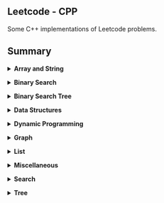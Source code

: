 ## Leetcode - CPP
Some C++ implementations of Leetcode problems.

## Summary

<b><details><summary>Array and String</summary></b>

* [498. Diagonal Traverse](https://leetcode.com/problems/diagonal-traverse/)
    * [Solution](ArrayAndString/498/solution.cpp)
* [678. Valid Parenthesis String](https://leetcode.com/problems/valid-parenthesis-string/)
    * [Solution1: Enumeration, Time Limit Exceeded](ArrayAndString/678/solution.cpp)
    * [Solution2: Hard to Come up with this idea](ArrayAndString/678/solution2.cpp)
* [724. Find Pivot Index](https://leetcode.com/problems/find-pivot-index/)
    * [Solution](ArrayAndString/724/solution.cpp)
* [747. Largest Number At Least Twice of Others](https://leetcode.com/problems/largest-number-at-least-twice-of-others/)
    * [Solution](ArrayAndString/747/solution.cpp)
</details>

<b><details><summary>Binary Search</summary></b>

* [33. Search in Rotated Sorted Array](https://leetcode.com/problems/search-in-rotated-sorted-array/)
    * [Solution: Binary Search](BinarySearch/33/solution.cpp)
</details>

<b><details><summary>Binary Search Tree</summary></b>

* [98. Validate Binary Search Tree](https://leetcode.com/problems/find-mode-in-binary-search-tree/)
    * [Solution1: In-order, recursive](BST/98/solution1.cpp)
    * [Solution2: In-order, recursive, min, max](BST/98/solution2.cpp)
* [99. Recover Binary Search Tree]()
* [108. Convert Sorted Array to Binary Search Tree](https://leetcode.com/problems/recover-binary-search-tree/)
    * [Solution1: In-order, extra array](BST/99/solution.cpp)
    * [Solution2: In-order, recursive](BST/99/solution.cpp)
    * [Solution3: In-order, Morris Traversal]()
* [230. Kth Smallest Element in a BST](https://leetcode.com/problems/kth-smallest-element-in-a-bst/)
    * [Solution: In-order, recursive](BST/230/solution.cpp)
* [450. Delete Node in a BST](https://leetcode.com/problems/delete-node-in-a-bst/submissions/)
    * [Solution: Recursive, Find Substitution](BST/450/solution.cpp)
    * [Solution2: Iterative, Find Substitution](BST/450/solution2.cpp)
* [501. Find Mode in Binary Search Tree](https://leetcode.com/problems/find-mode-in-binary-search-tree/)
    * [Solution: In-order, recursive](BST/501/solution.cpp)
* [530. Minimum Absolute Difference in BST](https://leetcode.com/problems/minimum-absolute-difference-in-bst/)
    * [Solution: In-order, recursive](BST/530/solution.cpp)
* [700. Search in a Binary Search Tree](https://leetcode.com/problems/search-in-a-binary-search-tree/)
    * [Solution: recursive](BST/700/solution.cpp)
* [701. Insert into a Binary Search Tree](https://leetcode.com/problems/insert-into-a-binary-search-tree/)
    * [Solution: recursive](BST/701/solution.cpp)
* [1008. Construct Binary Search Tree from Preorder Traversal](https://leetcode.com/problems/construct-binary-search-tree-from-preorder-traversal/)
    * [Solution: insert one by one](BST/1008/solution.cpp)
</details>

<b><details><summary>Data Structures</summary></b>

* [146. LRU Cache](https://leetcode.com/problems/lru-cache/)
    * [Solution: ](DataStructures/146/solution.cpp)
</details>

<b><details><summary>Dynamic Programming</summary></b>

* [64. Minimum Path Sum](https://leetcode.com/problems/minimum-path-sum/)
    * [Solution1: Failed, TLE, Search](DynamicProgramming/64/solution.cpp)
    * [Solution2: DP, 2D Space](DynamicProgramming/64/solution2.cpp)
    * [Solution3: DP, 1D Space](DynamicProgramming/64/solution3.cpp)
</details>

<b><details><summary>Graph</summary></b>

* [399. Evaluate Division](https://leetcode.com/problems/evaluate-division/)
    * [Solution: Graph, DFS](Graph/399/solution.cpp)
    * [Solution: Tree, Union-Find](Graph/399/solution2.cpp)
</details>

<b><details><summary>List</summary></b>

* [2. Add Two Numbers](https://leetcode.com/problems/add-two-numbers/)
    * [Solution](List/2/solution.cpp)
* [23. Merge k Sorted Lists](https://leetcode.com/problems/merge-k-sorted-lists/)
    * [Solution: Priority Queue](List/23/solution.cpp)
* [24. Swap Nodes in Pairs](https://leetcode.com/problems/swap-nodes-in-pairs/)
    * [Solution](List/24/solution.cpp)
* [141. Linked List Cycle](https://leetcode.com/problems/linked-list-cycle/)
    * [Solution](List/141/solution.cpp)
    * [141. Linked List Cycle II](https://leetcode.com/problems/linked-list-cycle-ii/)
    * [Solution](List/142/solution.cpp)
* [206. Reverse Linked List](https://leetcode.com/problems/reverse-linked-list/)
    * [Solution](List/206/solution.cpp)
* [445. Add Two Numbers II](https://leetcode.com/problems/add-two-numbers-ii/submissions/)
    * [Solution: Reverse, Add](List/445/solution.cpp)
</details>

<b><details><summary>Miscellaneous</summary></b>

* [55. Jump Game](https://leetcode.com/problems/jump-game/)
    * [Solution: Greedy Algorithm](Miscellaneous/55/solution.cpp)
* [201. Bitwise AND of Numbers Range](https://leetcode.com/problems/bitwise-and-of-numbers-range/)
    * [Solution: Find Maximum Prefix](Miscellaneous/201/solution.cpp)
* [238. Product of Array Except Self](https://leetcode.com/problems/product-of-array-except-self/)
    * [Solution1: Time: O(n), Space: O(n)](Miscellaneous/238/solution.cpp)
    * [Solution2: Time: O(n), Space: O(1)](Miscellaneous/238/solution2.cpp)
* [560. Subarray Sum Equals K](https://leetcode.com/problems/subarray-sum-equals-k/)
    * [Solution: Time: O(n^2), Space: O(n)](Miscellaneous/560/solution.cpp)
    * [Solution: Time: O(n), Space: O(n), HashMap](Miscellaneous/560/solution2.cpp)
* [1046. Last Stone Weight](https://leetcode.com/problems/last-stone-weight/)
    * [Solution: Heap](Miscellaneous/1046/solution.cpp)
* [Perform String Shifts](https://leetcode.com/explore/challenge/card/30-day-leetcoding-challenge/529/week-2/3299/)
    * [Solution: Others](Miscellaneous/Perform_String_Shifts/solution.cpp)
</details>

<b><details><summary>Search</summary></b>

* [200. Number of Islands](https://leetcode.com/problems/number-of-islands/)
    * [Solution: DFS](Search/200/solution.cpp)
    * [Solution: BFS](Search/200/solution2.cpp)
</details>

<b><details><summary>Tree</summary></b>

* [543. Diameter of Binary Tree](https://leetcode.com/problems/diameter-of-binary-tree/)
    * [Solution: In-order, recursive](Tree/543/solution.cpp)
</details>